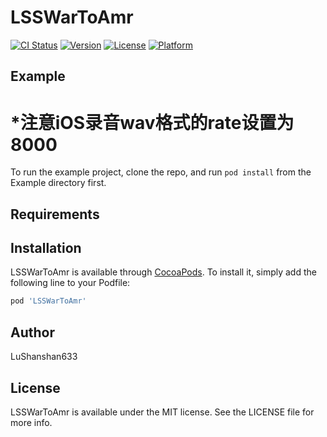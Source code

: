 # LSSWarToAmr

[![CI Status](https://img.shields.io/travis/LuShanshan633/LSSWarToAmr.svg?style=flat)](https://travis-ci.org/LuShanshan633/LSSWarToAmr)
[![Version](https://img.shields.io/cocoapods/v/LSSWarToAmr.svg?style=flat)](https://cocoapods.org/pods/LSSWarToAmr)
[![License](https://img.shields.io/cocoapods/l/LSSWarToAmr.svg?style=flat)](https://cocoapods.org/pods/LSSWarToAmr)
[![Platform](https://img.shields.io/cocoapods/p/LSSWarToAmr.svg?style=flat)](https://cocoapods.org/pods/LSSWarToAmr)

## Example
# *注意iOS录音wav格式的rate设置为8000


To run the example project, clone the repo, and run `pod install` from the Example directory first.

## Requirements

## Installation

LSSWarToAmr is available through [CocoaPods](https://cocoapods.org). To install
it, simply add the following line to your Podfile:

```ruby
pod 'LSSWarToAmr'
```

## Author

LuShanshan633
## License

LSSWarToAmr is available under the MIT license. See the LICENSE file for more info.



